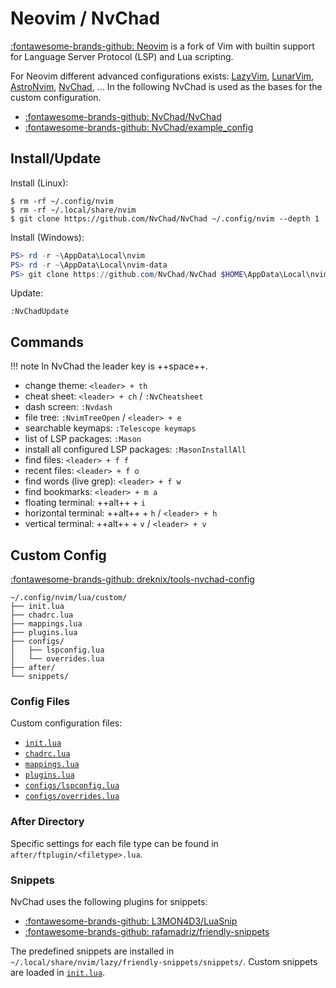# Neovim / NvChad

[:fontawesome-brands-github: Neovim](https://github.com/neovim/neovim/)
is a fork of Vim with builtin support for Language Server Protocol (LSP)
and Lua scripting.

For Neovim different advanced configurations exists:
[LazyVim](https://github.com/LazyVim/LazyVim/),
[LunarVim](https://github.com/LunarVim/LunarVim/),
[AstroNvim](https://github.com/AstroNvim/AstroNvim/),
[NvChad](https://github.com/NvChad/NvChad/), ...
In the following NvChad is used as the bases for the custom configuration.

* [:fontawesome-brands-github: NvChad/NvChad](https://github.com/NvChad/NvChad/)
* [:fontawesome-brands-github: NvChad/example_config](https://github.com/NvChad/example_config/)

## Install/Update

Install (Linux):

```console
$ rm -rf ~/.config/nvim
$ rm -rf ~/.local/share/nvim
$ git clone https://github.com/NvChad/NvChad ~/.config/nvim --depth 1
```

Install (Windows):

```ps1
PS> rd -r ~\AppData\Local\nvim
PS> rd -r ~\AppData\Local\nvim-data
PS> git clone https://github.com/NvChad/NvChad $HOME\AppData\Local\nvim --depth 1
```

Update:

```vim
:NvChadUpdate
```

## Commands

!!! note
    In NvChad the leader key is ++space++.

* change theme: `<leader> + th`
* cheat sheet: `<leader> + ch` / `:NvCheatsheet`
* dash screen: `:Nvdash`
* file tree: `:NvimTreeOpen` / `<leader> + e`
* searchable keymaps: `:Telescope keymaps`
* list of LSP packages: `:Mason`
* install all configured LSP packages: `:MasonInstallAll` 
* find files: `<leader> + f f`
* recent files: `<leader> + f o`
* find words (live grep): `<leader> + f w`
* find bookmarks: `<leader> + m a`
* floating terminal: ++alt++ + `i`
* horizontal terminal: ++alt++ + `h` / `<leader> + h`
* vertical terminal: ++alt++ + `v` / `<leader> + v`

## Custom Config

[:fontawesome-brands-github: dreknix/tools-nvchad-config](https://github.com/dreknix/tools-nvchad-config/)

```
~/.config/nvim/lua/custom/
├── init.lua
├── chadrc.lua
├── mappings.lua
├── plugins.lua
├── configs/
│   ├── lspconfig.lua
│   └── overrides.lua
├── after/
└── snippets/
```

### Config Files

Custom configuration files:

* [`init.lua`](init_lua.md)
* [`chadrc.lua`](chadrc_lua.md)
* [`mappings.lua`](mappings_lua.md)
* [`plugins.lua`](plugins_lua.md)
* [`configs/lspconfig.lua`](configs_lspconfig_lua.md)
* [`configs/overrides.lua`](configs_overrides_lua.md)

### After Directory

Specific settings for each file type can be found in
`after/ftplugin/<filetype>.lua`.

### Snippets

NvChad uses the following plugins for snippets:

* [:fontawesome-brands-github: L3MON4D3/LuaSnip](https://github.com/L3MON4D3/LuaSnip/)
* [:fontawesome-brands-github: rafamadriz/friendly-snippets](https://github.com/rafamadriz/friendly-snippets/)

The predefined snippets are installed in `~/.local/share/nvim/lazy/friendly-snippets/snippets/`. Custom snippets are loaded in [`init.lua`](init_lua.md).

